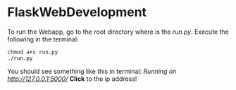 # FlaskWebDevelopment

To run the Webapp, go to the root directory where is the *run.py*. Execute the following in the terminal:
```
chmod a+x run.py
./run.py
```
You should see something like this in terminal: *Running on http://127.0.0.1:5000/*
**Click** to the ip address!
